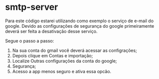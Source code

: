 # smtp-server

Para este código estarei utilizando como exemplo o serviço de e-mail do google. Devido as configurações de segurança do google primeiramente deverá ser feita a desativação desse serviço.

Segue o passo a passo:

1. Na sua conta do gmail você deverá acessar as configrações;
2. Depois clique em Contas e importação;
3. Localize Outras configurações da conta do google;
4. Segurança;
6. Acesso a app menos seguro e ativa essa opcão.
